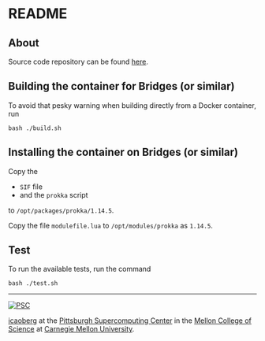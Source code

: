 # README

## About
Source code repository can be found [here](https://github.com/tseemann/prokka).

## Building the container for Bridges (or similar)
To avoid that pesky warning when building directly from a Docker container, run

```
bash ./build.sh
```

## Installing the container on Bridges (or similar)
Copy the

* `SIF` file
* and the `prokka` script

to `/opt/packages/prokka/1.14.5`.

Copy the file `modulefile.lua` to `/opt/modules/prokka` as `1.14.5`.

## Test
To run the available tests, run the command

```
bash ./test.sh
```

---
[![PSC](http://www.andrew.cmu.edu/user/icaoberg/images/logos/psc.png)](http://www.psc.edu)

[icaoberg](http://www.andrew.cmu.edu/~icaoberg) at the [Pittsburgh Supercomputing Center](http://www.psc.edu) in the [Mellon College of Science](https://www.cmu.edu/mcs/) at [Carnegie Mellon University](http://www.cmu.edu).
